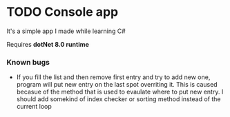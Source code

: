 # TODO Console app
It's a simple app I made while learning C#

Requires **dotNet 8.0 runtime**

### Known bugs
- If you fill the list and then remove first entry and try to add new one, program will put new entry on the last spot overriting it. This is caused becasue of the method that is used to evaulate where to put new entry. I should add somekind of index checker or sorting method instead of the current loop
